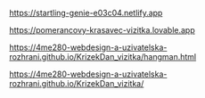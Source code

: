 
https://startling-genie-e03c04.netlify.app

https://pomerancovy-krasavec-vizitka.lovable.app

https://4me280-webdesign-a-uzivatelska-rozhrani.github.io/KrizekDan_vizitka/hangman.html

https://4me280-webdesign-a-uzivatelska-rozhrani.github.io/KrizekDan_vizitka/
